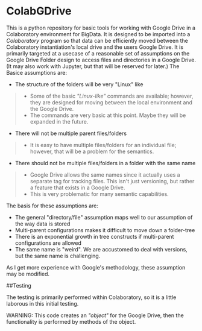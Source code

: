 # ColabGDrive
This is a python repository for basic tools for working with Google Drive in a Colaboratory environment for BigData.  It is designed to be imported into a *Colaboratory* program so that data can be efficiently moved between the Colaboratory instantiation's local drive and the users Google Drive.  It is primarily targeted at a usecase of a reasonable set of assumptions on the Google Drive Folder design to access files and directories in a Google Drive.  (It may also work with Jupyter, but that
will be reserved for later.)  The Basice assumptions are:

*  The structure of the folders will be very "Linux" like
>*  Some of the basic *"Linux-like"* commands are available; however, they are designed for moving between the local environment and the Google Drive.
>*  The commands are very basic at this point.  Maybe they will be expanded in the future.
*  There will not be multiple parent files/folders
>*  It is easy to have multiple files/folders for an individual file; however, that will be a problem for the semantics.
*  There should not be multiple files/folders in a folder with the same name
>*  Google Drive allows the same names since it actually uses a separate tag for tracking files.  This isn't just versioning, but rather a feature that exists in a Google Drive.
>*  This is very problematic for many semantic capabilities.

The basis for these assumptions are:
*  The general "directory/file" assumption maps well to our assumption of the way data is stored
*  Multi-parent configurations makes it difficult to move down a folder-tree
  *  There is an exponential growth in tree constructs if multi-parent configurations are allowed
*  The same name is "weird".  We are accustomed to deal with versions, but the same name is challenging.

As I get more experience with Google's methodology, these assumption may be modified.

##Testing

The testing is primarily performed within Colaboratory, so it is a little laborous in this initial testing.

WARNING:  This code creates an *"object"* for the Google Drive, then the functionality is performed by methods of the object.  
